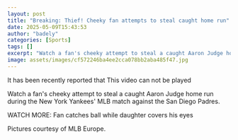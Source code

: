 ```yaml
---
layout: post
title: "Breaking: Thief! Cheeky fan attempts to steal caught home run"
date: 2025-05-09T15:43:53
author: "badely"
categories: [Sports]
tags: []
excerpt: "Watch a fan's cheeky attempt to steal a caught Aaron Judge home run during the New York Yankees' MLB match against the San Diego Padres."
image: assets/images/cf572246ba4ee2cca078bb2aba485f47.jpg
---
```


It has been recently reported that This video can not be played

Watch a fan's cheeky attempt to steal a caught Aaron Judge home run during the New York Yankees' MLB match against the San Diego Padres.

WATCH MORE: Fan catches ball while daughter covers his eyes

Pictures courtesy of MLB Europe.

